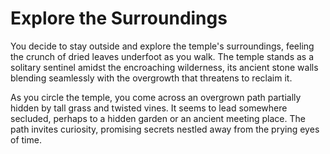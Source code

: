 # Explore the Surroundings

You decide to stay outside and explore the temple's surroundings, feeling the crunch of dried leaves underfoot as you walk. The temple stands as a solitary sentinel amidst the encroaching wilderness, its ancient stone walls blending seamlessly with the overgrowth that threatens to reclaim it.

As you circle the temple, you come across an overgrown path partially hidden by tall grass and twisted vines. It seems to lead somewhere secluded, perhaps to a hidden garden or an ancient meeting place. The path invites curiosity, promising secrets nestled away from the prying eyes of time.
